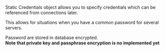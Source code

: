 Static Credentials object allows you to specify credentials which can be referenced from connections later.

This allows for situations when you have a common password for several servers.  


Password are stored in database encrypted.  
**Note that private key and passphrase encryption is no implemented yet** 